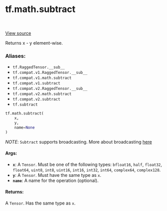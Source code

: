 <div itemscope itemtype="http://developers.google.com/ReferenceObject">
<meta itemprop="name" content="tf.math.subtract" />
<meta itemprop="path" content="Stable" />
</div>

# tf.math.subtract

<!-- Insert buttons -->

<table class="tfo-notebook-buttons tfo-api" align="left">
</table>

<a target="_blank" href="/code/stable/tensorflow/python/ops/math_ops.py">View source</a>



<!-- Start diff -->
Returns x - y element-wise.

### Aliases:

* `tf.RaggedTensor.__sub__`
* `tf.compat.v1.RaggedTensor.__sub__`
* `tf.compat.v1.math.subtract`
* `tf.compat.v1.subtract`
* `tf.compat.v2.RaggedTensor.__sub__`
* `tf.compat.v2.math.subtract`
* `tf.compat.v2.subtract`
* `tf.subtract`


``` python
tf.math.subtract(
    x,
    y,
    name=None
)
```



<!-- Placeholder for "Used in" -->

*NOTE*: `Subtract` supports broadcasting. More about broadcasting
[here](http://docs.scipy.org/doc/numpy/user/basics.broadcasting.html)

#### Args:


* <b>`x`</b>: A `Tensor`. Must be one of the following types: `bfloat16`, `half`, `float32`, `float64`, `uint8`, `int8`, `uint16`, `int16`, `int32`, `int64`, `complex64`, `complex128`.
* <b>`y`</b>: A `Tensor`. Must have the same type as `x`.
* <b>`name`</b>: A name for the operation (optional).


#### Returns:

A `Tensor`. Has the same type as `x`.
